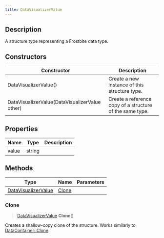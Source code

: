 ```yaml
---
title: DataVisualizerValue
---
```

## Description

A structure type representing a Frostbite data type.

## Constructors

| Constructor                                    | Description                                              |
| ---------------------------------------------- | -------------------------------------------------------- |
| DataVisualizerValue()                          | Create a new instance of this structure type.            |
| DataVisualizerValue(DataVisualizerValue other) | Create a reference copy of a structure of the same type. |

## Properties

| Name  | Type   | Description |
| ----- | ------ | ----------- |
| value | string |             |

## Methods

| Type                                       | Name            | Parameters |
| ------------------------------------------ | --------------- | ---------- |
| [DataVisualizerValue](/vext/ref/fb/datavisualizervalue/) | [Clone](#clone) |            |

### Clone

> [DataVisualizerValue](/vext/ref/fb/datavisualizervalue/) **Clone**()

Creates a shallow-copy clone of the structure. Works similarly to [DataContainer::Clone](/vext/ref/shared/class/datacontainer#clone).
